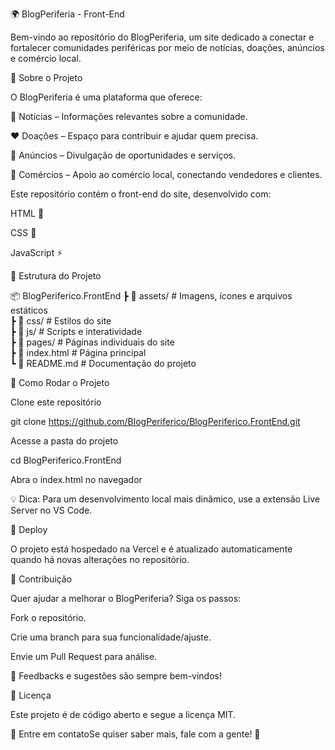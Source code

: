 🌍 BlogPeriferia - Front-End

Bem-vindo ao repositório do BlogPeriferia, um site dedicado a conectar e fortalecer comunidades periféricas por meio de notícias, doações, anúncios e comércio local.

🚀 Sobre o Projeto

O BlogPeriferia é uma plataforma que oferece:

📰 Notícias – Informações relevantes sobre a comunidade.

❤️ Doações – Espaço para contribuir e ajudar quem precisa.

📢 Anúncios – Divulgação de oportunidades e serviços.

🏪 Comércios – Apoio ao comércio local, conectando vendedores e clientes.

Este repositório contém o front-end do site, desenvolvido com:

HTML 📄

CSS 🎨

JavaScript ⚡

📂 Estrutura do Projeto

📦 BlogPeriferico.FrontEnd
 ┣ 📂 assets/        # Imagens, ícones e arquivos estáticos  
 ┣ 📂 css/           # Estilos do site  
 ┣ 📂 js/            # Scripts e interatividade  
 ┣ 📂 pages/         # Páginas individuais do site  
 ┣ 📜 index.html     # Página principal  
 ┗ 📜 README.md      # Documentação do projeto  

🔧 Como Rodar o Projeto

Clone este repositório

git clone https://github.com/BlogPeriferico/BlogPeriferico.FrontEnd.git

Acesse a pasta do projeto

cd BlogPeriferico.FrontEnd

Abra o index.html no navegador

💡 Dica: Para um desenvolvimento local mais dinâmico, use a extensão Live Server no VS Code.

🚀 Deploy

O projeto está hospedado na Vercel e é atualizado automaticamente quando há novas alterações no repositório.

📌 Contribuição

Quer ajudar a melhorar o BlogPeriferia? Siga os passos:

Fork o repositório.

Crie uma branch para sua funcionalidade/ajuste.

Envie um Pull Request para análise.

💬 Feedbacks e sugestões são sempre bem-vindos!

📜 Licença

Este projeto é de código aberto e segue a licença MIT.

📩 Entre em contatoSe quiser saber mais, fale com a gente! 💙
